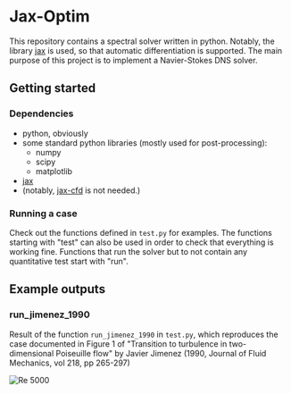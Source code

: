 # Jax-Optim

This repository contains a spectral solver written in python. Notably, the
library [jax](https://github.com/google/jax) is used, so that automatic
differentiation is supported. The main purpose of this project is to implement a
Navier-Stokes DNS solver. 

## Getting started

### Dependencies

- python, obviously
- some standard python libraries (mostly used for post-processing):
    - numpy
    - scipy
    - matplotlib
- [jax](https://github.com/google/jax)
- (notably, [jax-cfd](https://github.com/google/jax-cfd) is not needed.)

### Running a case

Check out the functions defined in `test.py` for examples. The functions
starting with "test" can also be used in order to check that everything is
working fine. Functions that run the solver but to not contain any quantitative
test start with "run".

## Example outputs

### run_jimenez_1990

Result of the function `run_jimenez_1990` in `test.py`, which reproduces the
case documented in Figure 1 of "Transition to turbulence in two-dimensional
Poiseuille flow" by Javier Jimenez (1990, Journal of Fluid Mechanics, vol 218,
pp 265-297)

![Re 5000]( ./img/Re_5000_jimenez_1990.gif )

